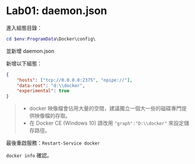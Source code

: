 # Lab01: daemon.json

進入組態目錄：

```powershell
cd $env:ProgramData\Docker\config\
```

並新增 daemon.json

新增以下組態：

```json
{
    "hosts": ["tcp://0.0.0.0:2375", "npipe://"],
    "data-root": "d:\\docker",
    "experimental": true
}
```

> - docker 映像檔會佔用大量的空間，建議獨立一個大一些的磁碟專門提供映像檔的存取。
> - 在 Docker CE (Windows 10) 請改用 `"graph":"D:\\docker"` 來設定儲存路徑。

最後重啟服務：`Restart-Service docker`

`docker info` 確認。